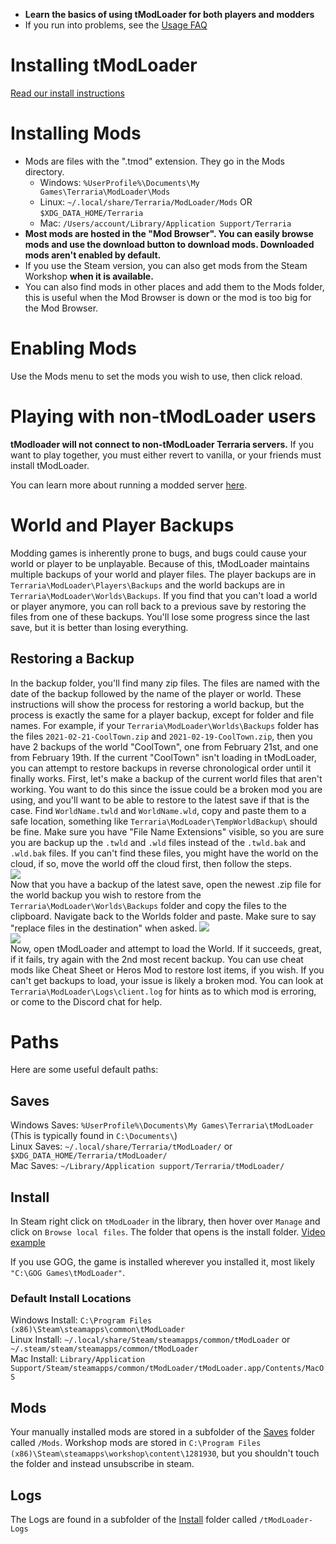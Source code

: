 - **Learn the basics of using tModLoader for both players and modders**
- If you run into problems, see the [Usage FAQ](https://github.com/tModLoader/tModLoader/wiki/Basic-tModLoader-Usage-FAQ)  

# Installing tModLoader
[Read our install instructions](tModLoader-guide-for-players)

# Installing Mods
- Mods are files with the ".tmod" extension. They go in the Mods directory.
  - Windows: `%UserProfile%\Documents\My Games\Terraria\ModLoader\Mods`
  - Linux: `~/.local/share/Terraria/ModLoader/Mods` OR `$XDG_DATA_HOME/Terraria`
  - Mac: `/Users/account/Library/Application Support/Terraria`
- **Most mods are hosted in the "Mod Browser". You can easily browse mods and use the download button to download mods. Downloaded mods aren't enabled by default.**
- If you use the Steam version, you can also get mods from the Steam Workshop **when it is available.**
- You can also find mods in other places and add them to the Mods folder, this is useful when the Mod Browser is down or the mod is too big for the Mod Browser.  

# Enabling Mods
Use the Mods menu to set the mods you wish to use, then click reload.

# Playing with non-tModLoader users
**tModloader will not connect to non-tModLoader Terraria servers.**
If you want to play together, you must either revert to vanilla, or your friends must install tModLoader.

You can learn more about running a modded server [here](Starting-a-modded-server).

# World and Player Backups
Modding games is inherently prone to bugs, and bugs could cause your world or player to be unplayable. Because of this, tModLoader maintains multiple backups of your world and player files. The player backups are in `Terraria\ModLoader\Players\Backups` and the world backups are in `Terraria\ModLoader\Worlds\Backups`. If you find that you can't load a world or player anymore, you can roll back to a previous save by restoring the files from one of these backups. You'll lose some progress since the last save, but it is better than losing everything.

## Restoring a Backup
In the backup folder, you'll find many zip files. The files are named with the date of the backup followed by the name of the player or world. These instructions will show the process for restoring a world backup, but the process is exactly the same for a player backup, except for folder and file names. For example, if your `Terraria\ModLoader\Worlds\Backups` folder has the files `2021-02-21-CoolTown.zip` and `2021-02-19-CoolTown.zip`, then you have 2 backups of the world "CoolTown", one from February 21st, and one from February 19th. If the current "CoolTown" isn't loading in tModLoader, you can attempt to restore backups in reverse chronological order until it finally works. First, let's make a backup of the current world files that aren't working. You want to do this since the issue could be a broken mod you are using, and you'll want to be able to restore to the latest save if that is the case. Find `WorldName.twld` and `WorldName.wld`, copy and paste them to a safe location, something like `Terraria\ModLoader\TempWorldBackup\` should be fine. Make sure you have "File Name Extensions" visible, so you are sure you are backup up the `.twld` and `.wld` files instead of the `.twld.bak` and `.wld.bak` files. If you can't find these files, you might have the world on the cloud, if so, move the world off the cloud first, then follow the steps.     
![](https://i.imgur.com/4m69DnM.png)    
Now that you have a backup of the latest save, open the newest .zip file for the world backup you wish to restore from the `Terraria\ModLoader\Worlds\Backups` folder and copy the files to the clipboard. Navigate back to the Worlds folder and paste. Make sure to say "replace files in the destination" when asked.
![](https://i.imgur.com/kesLiid.png)    
![](https://i.imgur.com/8QSH6sF.png)    
Now, open tModLoader and attempt to load the World. If it succeeds, great, if it fails, try again with the 2nd most recent backup. You can use cheat mods like Cheat Sheet or Heros Mod to restore lost items, if you wish. If you can't get backups to load, your issue is likely a broken mod. You can look at `Terraria\ModLoader\Logs\client.log` for hints as to which mod is erroring, or come to the Discord chat for help.

# Paths
Here are some useful default paths:

## Saves
Windows Saves: `%UserProfile%\Documents\My Games\Terraria\tModLoader` (This is typically found in `C:\Documents\`)    
Linux Saves: `~/.local/share/Terraria/tModLoader/` or `$XDG_DATA_HOME/Terraria/tModLoader/`    
Mac Saves: `~/Library/Application support/Terraria/tModLoader/`    

## Install
In Steam right click on `tModLoader` in the library, then hover over `Manage` and click on `Browse local files`. The folder that opens is the install folder. [Video example](https://giant.gfycat.com/SoulfulImpoliteBigmouthbass.mp4)

If you use GOG, the game is installed wherever you installed it, most likely `"C:\GOG Games\tModLoader"`. 

### Default Install Locations
Windows Install: `C:\Program Files (x86)\Steam\steamapps\common\tModLoader`    
Linux Install: `~/.local/share/Steam/steamapps/common/tModLoader` or `~/.steam/steam/steamapps/common/tModLoader`    
Mac Install: `Library/Application Support/Steam/steamapps/common/tModLoader/tModLoader.app/Contents/MacOS`    

## Mods
Your manually installed mods are stored in a subfolder of the [Saves](#saves) folder called `/Mods`. Workshop mods are stored in `C:\Program Files (x86)\Steam\steamapps\workshop\content\1281930`, but you shouldn't touch the folder and instead unsubscribe in steam.

## Logs
The Logs are found in a subfolder of the [Install](#install) folder called `/tModLoader-Logs`